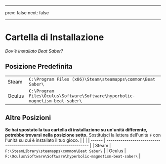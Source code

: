 - - -
prev: false next: false
- - -

# Cartella di Installazione

_Dov'è installato Beat Saber?_

## Posizione Predefinita

|        |                                                                                      |
| ------ | ------------------------------------------------------------------------------------ |
| Steam  | `C:\Program Files (x86)\Steam\steamapps\common\Beat Saber\`                  |
| Oculus | `C:\Program Files\Oculus\Software\Software\hyperbolic-magnetism-beat-saber\` |

## Altre Posizioni

**Se hai spostato la tua cartella di installazione su un'unità differente, potrebbe trovarsi nella posizione sotto.** Sostituisci la lettera dell'unità `F` con l'unità su cui è installato il tuo gioco.
|        |                                                                       |
| ------ | --------------------------------------------------------------------- |
| Steam  | `F:\SteamLibrary\steamapps\common\Beat Saber\`                 |
| Oculus | `F:\Oculus\Software\Software\hyperbolic-magnetism-beat-saber\` |

